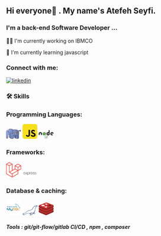 ## Hi everyone👋 . My name's Atefeh Seyfi.
### I'm a back-end Software Developer ...
👩‍💻 I'm currently working on IBMCO

🧠 I'm currently learning javascript

### Connect with me:
[![linkedin](https://img.shields.io/badge/linkedin-0A66C2?style=for-the-badge&logo=linkedin&logoColor=white)](https://www.linkedin.com/in/atefeh-seyfi)

### 🛠 Skills
<h3 align="left">Programming Languages:</h3>  
  <p align="left"> 
  <img src="https://raw.githubusercontent.com/pkkulhari/pkkulhari/master/icons/php.svg" width="40"/>
  <img src="https://raw.githubusercontent.com/pkkulhari/pkkulhari/master/icons/js.svg" width="40"/>
  <img src="https://raw.githubusercontent.com/pkkulhari/pkkulhari/master/icons/nodejs.svg" width="40"/>
</p>

<h3 align="left">Frameworks:</h3>  
    <p align="left"> 
    <img src="https://raw.githubusercontent.com/atefeh-syf/atefeh-syf/main/icons/laravel.svg" width="40"/>
    <img src="https://raw.githubusercontent.com/atefeh-syf/atefeh-syf/main/icons/expressjs.svg" width="40"/> 
</p>

<h3 align="left">Database & caching:</h3>  
    <p align="left"> 
    <img src="https://raw.githubusercontent.com/atefeh-syf/atefeh-syf/main/icons/mysql.svg" width="40"/>
    <img src="https://raw.githubusercontent.com/atefeh-syf/atefeh-syf/main/icons/mariadb.svg" width="40"/>
    <img src="https://raw.githubusercontent.com/atefeh-syf/atefeh-syf/main/icons/redis.svg" width="40"/> 
</p>

##### Tools : git/git-flow/gitlab CI/CD , npm , composer
